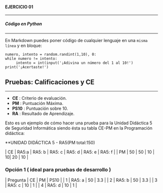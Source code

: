 #### EJERCICIO 01
---
##### Código en Python
---

En Markdown puedes poner código de cualquier lenguaje en una `misma línea` y en bloque:

```import random
numero, intento = random.randint(1,10), 0:
while numero != intento:
     intento = int(input('¡Adivina un número del 1 al 10!')
print('¡Acertaste!')     
```

## **Pruebas: Calificaciones y CE**
---
* **CE** : Criterio de evaluación.
* **PM** : Puntuación Máxima.
* **PS10** : Puntuación sobre 10.
* **RA** : Resultado de Aprendizaje.

Esto es un ejemplo de cómo hacer una prueba para la Unidad Didáctica 5 de Seguridad Informática siendo ésta su tabla CE-PM en la Programación didáctica:

**UNIDAD DIDÁCTICA 5 - RA5(PM total:150)

| CE | RA5:a | RA5: b | RA5: c | RA5: d | RA5: e | RA5: f |
| PM | 50 | 50 | 10 | 10| 20 | 10 |

### Opción 1 ( ideal para pruebas de desarrollo )

| Pregunta | CE | PM | PS10 |
| 1 | RA5: a | 50 | 3.3 |
| 2 | RA5: b | 50 | 3.3 |
| 3 | RA5: c | 10 | 1 |
| 4 | RA5: d | 10 | 1 |
